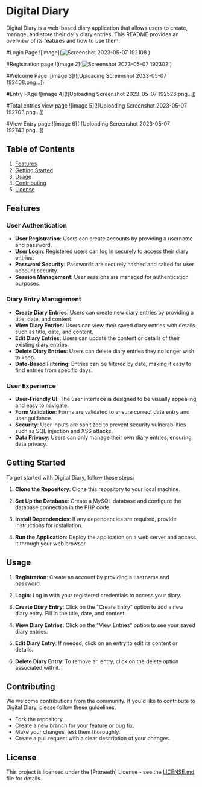 # Digital Diary

Digital Diary is a web-based diary application that allows users to create, manage, and store their daily diary entries. This README provides an overview of its features and how to use them.

#Login Page
![image](![Screenshot 2023-05-07 192108](https://github.com/Praneeth2862/Digital-Diary-Website-Project/assets/95529324/5458a8a2-c840-4579-9bf3-0660569eed6a)
)

#Registration page
![image 2](![Screenshot 2023-05-07 192302](https://github.com/Praneeth2862/Digital-Diary-Website-Project/assets/95529324/cf52ac5c-9771-406f-9113-e8ab12d2a495)
)

#Welcome Page
![image 3](![Uploading Screenshot 2023-05-07 192408.png…])

#Entry PAge
![image 4](![Uploading Screenshot 2023-05-07 192526.png…])

#Total entries view page
![image 5](![Uploading Screenshot 2023-05-07 192703.png…])

#View Entry page
![image 6](![Uploading Screenshot 2023-05-07 192743.png…])






## Table of Contents

1. [Features](#features)
2. [Getting Started](#getting-started)
3. [Usage](#usage)
4. [Contributing](#contributing)
5. [License](#license)

## Features

### User Authentication

- **User Registration**: Users can create accounts by providing a username and password.
- **User Login**: Registered users can log in securely to access their diary entries.
- **Password Security**: Passwords are securely hashed and salted for user account security.
- **Session Management**: User sessions are managed for authentication purposes.

### Diary Entry Management

- **Create Diary Entries**: Users can create new diary entries by providing a title, date, and content.
- **View Diary Entries**: Users can view their saved diary entries with details such as title, date, and content.
- **Edit Diary Entries**: Users can update the content or details of their existing diary entries.
- **Delete Diary Entries**: Users can delete diary entries they no longer wish to keep.
- **Date-Based Filtering**: Entries can be filtered by date, making it easy to find entries from specific days.

### User Experience

- **User-Friendly UI**: The user interface is designed to be visually appealing and easy to navigate.
- **Form Validation**: Forms are validated to ensure correct data entry and user guidance.
- **Security**: User inputs are sanitized to prevent security vulnerabilities such as SQL injection and XSS attacks.
- **Data Privacy**: Users can only manage their own diary entries, ensuring data privacy.

## Getting Started

To get started with Digital Diary, follow these steps:

1. **Clone the Repository**: Clone this repository to your local machine.

2. **Set Up the Database**: Create a MySQL database and configure the database connection in the PHP code.

3. **Install Dependencies**: If any dependencies are required, provide instructions for installation.

4. **Run the Application**: Deploy the application on a web server and access it through your web browser.

## Usage

1. **Registration**: Create an account by providing a username and password.

2. **Login**: Log in with your registered credentials to access your diary.

3. **Create Diary Entry**: Click on the "Create Entry" option to add a new diary entry. Fill in the title, date, and content.

4. **View Diary Entries**: Click on the "View Entries" option to see your saved diary entries.

5. **Edit Diary Entry**: If needed, click on an entry to edit its content or details.

6. **Delete Diary Entry**: To remove an entry, click on the delete option associated with it.

## Contributing

We welcome contributions from the community. If you'd like to contribute to Digital Diary, please follow these guidelines:

- Fork the repository.
- Create a new branch for your feature or bug fix.
- Make your changes, test them thoroughly.
- Create a pull request with a clear description of your changes.

## License

This project is licensed under the [Praneeth] License - see the [LICENSE.md](LICENSE.md) file for details.
